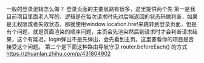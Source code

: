 一般的登录逻辑怎么做？
登录页面的主要思路有很多，这里提供两个先
第一是我目前项目里面老人写的，逻辑是在每次请求时先对后端返回的状态码做判断，如果是无权限或者失效状态，那就使用window.location.href来跳转到登录页面，但是有个问题，就是页面渲染的顺序问题，主页会先渲染然后到请求时才会判断请求结果，这个有延迟，login弹出不是先弹出，会先看到主页。这里要看你的项目是否接受这个问题。
第二个是下面这种路由导航守卫 router.beforeEach() 的方式
https://zhuanlan.zhihu.com/p/431804902